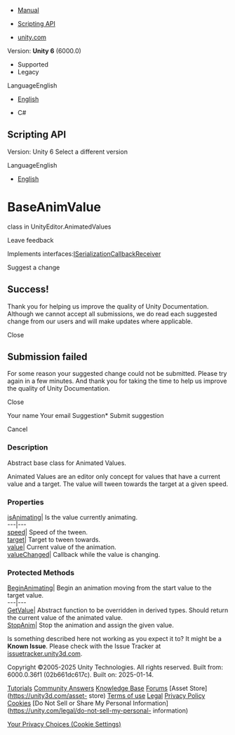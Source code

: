 [ ]()

  * [Manual](../Manual/index.html)
  * [Scripting API](../ScriptReference/index.html)

  * [unity.com](https://unity.com/)

Version: **Unity 6** (6000.0)

  * Supported
  * Legacy

LanguageEnglish

  * [English]()

  * C#

[ ](https://docs.unity3d.com)

## Scripting API

Version: Unity 6 Select a different version

LanguageEnglish

  * [English]()

# BaseAnimValue<T0>

class in UnityEditor.AnimatedValues

Leave feedback

  

Implements
interfaces:[ISerializationCallbackReceiver](ISerializationCallbackReceiver.html)

Suggest a change

## Success!

Thank you for helping us improve the quality of Unity Documentation. Although
we cannot accept all submissions, we do read each suggested change from our
users and will make updates where applicable.

Close

## Submission failed

For some reason your suggested change could not be submitted. Please <a>try
again</a> in a few minutes. And thank you for taking the time to help us
improve the quality of Unity Documentation.

Close

Your name Your email Suggestion* Submit suggestion

Cancel

[ ]()

### Description

Abstract base class for Animated Values.

Animated Values are an editor only concept for values that have a current
value and a target. The value will tween towards the target at a given speed.

### Properties

[isAnimating](AnimatedValues.BaseAnimValue_1-isAnimating.html)| Is the value
currently animating.  
---|---  
[speed](AnimatedValues.BaseAnimValue_1-speed.html)| Speed of the tween.  
[target](AnimatedValues.BaseAnimValue_1-target.html)| Target to tween towards.  
[value](AnimatedValues.BaseAnimValue_1-value.html)| Current value of the
animation.  
[valueChanged](AnimatedValues.BaseAnimValue_1-valueChanged.html)| Callback
while the value is changing.  
  
### Protected Methods

[BeginAnimating](AnimatedValues.BaseAnimValue_1.BeginAnimating.html)| Begin an
animation moving from the start value to the target value.  
---|---  
[GetValue](AnimatedValues.BaseAnimValue_1.GetValue.html)| Abstract function to
be overridden in derived types. Should return the current value of the
animated value.  
[StopAnim](AnimatedValues.BaseAnimValue_1.StopAnim.html)| Stop the animation
and assign the given value.  
  
Is something described here not working as you expect it to? It might be a
**Known Issue**. Please check with the Issue Tracker at
[issuetracker.unity3d.com](https://issuetracker.unity3d.com).

Copyright ©2005-2025 Unity Technologies. All rights reserved. Built from:
6000.0.36f1 (02b661dc617c). Built on: 2025-01-14.

[Tutorials](https://unity3d.com/learn) [Community
Answers](https://answers.unity3d.com) [Knowledge
Base](https://support.unity3d.com/hc/en-us)
[Forums](https://forum.unity3d.com) [Asset Store](https://unity3d.com/asset-
store) [Terms of use](https://docs.unity3d.com/Manual/TermsOfUse.html)
[Legal](https://unity.com/legal) [Privacy
Policy](https://unity.com/legal/privacy-policy)
[Cookies](https://unity.com/legal/cookie-policy) [Do Not Sell or Share My
Personal Information](https://unity.com/legal/do-not-sell-my-personal-
information)

[Your Privacy Choices (Cookie Settings)](javascript:void\(0\);)

